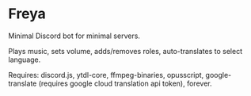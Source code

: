 # Freya
Minimal Discord bot for minimal servers.

Plays music, sets volume, adds/removes roles, auto-translates to select language.

Requires: discord.js, ytdl-core, ffmpeg-binaries, opusscript, google-translate (requires google cloud translation api token), forever.